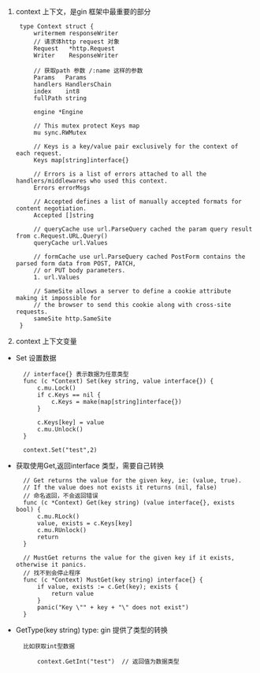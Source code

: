 1. context 上下文，是gin 框架中最重要的部分

        type Context struct {
            writermem responseWriter
            // 请求体http request 对象
            Request   *http.Request
            Writer    ResponseWriter

            // 获取path 参数 /:name 这样的参数
            Params   Params
            handlers HandlersChain
            index    int8
            fullPath string

            engine *Engine

            // This mutex protect Keys map
            mu sync.RWMutex

            // Keys is a key/value pair exclusively for the context of each request.
            Keys map[string]interface{}

            // Errors is a list of errors attached to all the handlers/middlewares who used this context.
            Errors errorMsgs

            // Accepted defines a list of manually accepted formats for content negotiation.
            Accepted []string

            // queryCache use url.ParseQuery cached the param query result from c.Request.URL.Query()
            queryCache url.Values

            // formCache use url.ParseQuery cached PostForm contains the parsed form data from POST, PATCH,
            // or PUT body parameters.
            1. url.Values

            // SameSite allows a server to define a cookie attribute making it impossible for
            // the browser to send this cookie along with cross-site requests.
            sameSite http.SameSite
        }

2. context 上下文变量

+ Set 设置数据

        // interface{} 表示数据为任意类型
        func (c *Context) Set(key string, value interface{}) {
            c.mu.Lock()
            if c.Keys == nil {
                c.Keys = make(map[string]interface{})
            }

            c.Keys[key] = value
            c.mu.Unlock()
        }

        context.Set("test",2)

+ 获取使用Get,返回interface 类型，需要自己转换

        // Get returns the value for the given key, ie: (value, true).
        // If the value does not exists it returns (nil, false)
        // 命名返回，不会返回错误
        func (c *Context) Get(key string) (value interface{}, exists bool) {
            c.mu.RLock()
            value, exists = c.Keys[key]
            c.mu.RUnlock()
            return
        }

        // MustGet returns the value for the given key if it exists, otherwise it panics.
        // 找不到会停止程序
        func (c *Context) MustGet(key string) interface{} {
            if value, exists := c.Get(key); exists {
                return value
            }
            panic("Key \"" + key + "\" does not exist")
        }

+ GetType(key string) type: gin 提供了类型的转换

        比如获取int型数据

            context.GetInt("test")  // 返回值为数据类型